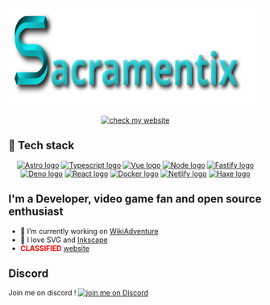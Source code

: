 <p align="center">
	<a href="https://sacramentix.fr" title="Sacramentix"><img src="./sacramentix-banner.svg" width=600 height=200></a>
</p>

<p align="center">
	<a href="https://sacramentix.fr">
        	<img src="https://img.shields.io/website?label=sacramentix.fr&style=flat&logo=netlify&url=https%3A%2F%2Fsacramentix.fr" alt="check my website">
	</a>
</p>


## 🚀 Tech stack

<p align="center">
  	<a href="https://astro.build" title="Astro"><img width=120 height=120 src="https://api.iconify.design/logos:astro.svg" alt="Astro logo"></a>
	<a href="https://www.typescriptlang.org" title="Typescript"><img width=120 height=120 src="https://api.iconify.design/logos:typescript-icon.svg" alt="Typescript logo"></a>
	<a href="https://vuejs.org" title="Vue"><img width=120 height=120 src="https://api.iconify.design/logos:vue.svg" alt="Vue logo"></a>
	<a href="https://nodejs.org" title="Node"><img width=120 height=120 src="https://api.iconify.design/logos:nodejs-icon.svg" alt="Node logo"></a>
	<a href="https://www.fastify.io" title="Fastify"><img width=120 height=120 src="https://api.iconify.design/logos:fastify-icon.svg" alt="Fastify logo"></a>
	<a href="https://deno.land" title="Deno"><img width=120 height=120 src="https://api.iconify.design/logos:deno.svg" alt="Deno logo"></a>
	<a href="https://fr.reactjs.org" title="React"><img width=120 height=120 src="https://api.iconify.design/logos:react.svg" alt="React logo"></a>
	<a href="https://www.docker.com" title="Docker"><img width=120 height=120 src="https://api.iconify.design/logos:docker-icon.svg" alt="Docker logo"></a>
	<a href="https://www.netlify.com" title="Netlify"><img width=120 height=120 src="https://api.iconify.design/logos:netlify.svg" alt="Netlify logo"></a>
	<a href="https://haxe.org" title="Haxe"><img width=120 height=120 src="https://api.iconify.design/logos:haxe.svg" alt="Haxe logo"></a>
</p>

## I'm a Developer, video game fan and open source enthusiast

- 🚧 I’m currently working on [WikiAdventure](https://github.com/Sacramentix/WikiAdventure/)
- 🗻 I love SVG and [Inkscape](https://inkscape.org/)
- <span style="color:red">**CLASSIFIED**</span> [website](http://www.scpwiki.com/)

## Discord

Join me on discord !
<a href="https://discord.gg/cUnxzGa">
        <img src="https://img.shields.io/discord/755445795599417375?logo=discord"
            alt="join me on Discord"></a>



[website]: https://sacramentix.fr
[discord]: https://discord.gg/cUnxzGa
